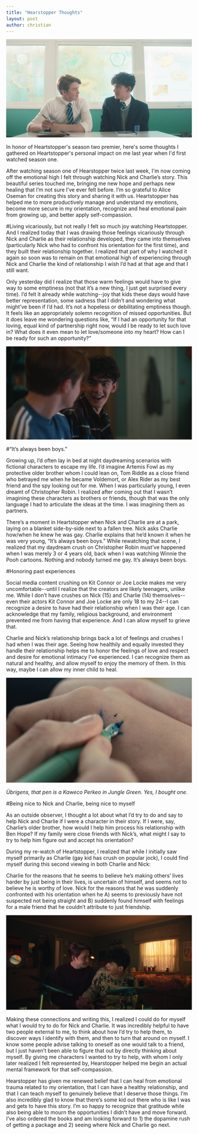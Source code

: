 ```yaml
---
title: "Hearstopper Thoughts"
layout: post
author: christian
---
```


![Heartstopper Cover Photo](/assets/heartstopper_cover.jpg)

In honor of Heartstopper's season two premier, here's some thoughts I gathered on Heartstopper's personal impact on me last year when I'd first watched season one.


After watching season one of Hearstopper twice last week, I'm now coming off the emotional high I felt through watching Nick and Charlie’s story. This beautiful series touched me, bringing me new hope and perhaps new healing that I’m not sure I’ve ever felt before. I’m so grateful to Alice Oseman for creating this story and sharing it with us. Heartstopper has helped me to more productively manage and understand my emotions, become more secure in my orientation, recognize and heal emotional pain from growing up, and better apply self-compassion.

#Living vicariously, but not really
I felt so much joy watching Heartstopper. And I realized today that I was drawing those feelings vicariously through Nick and Charlie as their relationship developed, they came into themselves (particularly Nick who had to confront his orientation for the first time), and they built their relationship together. I realized that part of why I watched it again so soon was to remain on that emotional high of experiencing through Nick and Charlie the kind of relationship I wish I’d had at that age and that I still want.

Only yesterday did I realize that those warm feelings would have to give way to some emptiness (not that it’s a new thing, I just get surprised every time). I’d felt it already while watching--joy that kids these days would have better representation, some sadness that I didn’t and wondering what might’ve been if I’d had. It’s not a hopeless or debilitating emptiness though. It feels like an appropriately solemn recognition of missed opportunities. But it does leave me wondering questions like, “If I had an opportunity for that loving, equal kind of partnership right now, would I be ready to let such love in? What does it even mean to let love/someone into my heart? How can I be ready for such an opportunity?”

![Heartstopper Proper Nerd Scene](/assets/heartstopper_nerd.png)

#“It’s always been boys.”

Growing up, I’d often lay in bed at night daydreaming scenarios with fictional characters to escape my life. I’d imagine Artemis Fowl as my protective older brother whom I could lean on, Tom Riddle as a close friend who betrayed me when he became Voldemort, or Alex Rider as my best friend and the spy looking out for me. When I was particularly young, I even dreamt of Christopher Robin. I realized after coming out that I wasn’t imagining these characters as brothers or friends, though that was the only language I had to articulate the ideas at the time. I was imagining them as partners.

There’s a moment in Heartstopper when Nick and Charlie are at a park, laying on a blanket side-by-side next to a fallen tree. Nick asks Charlie how/when he knew he was gay. Charlie explains that he’d known it when he was very young, “It’s always been boys.” While rewatching that scene, I realized that my daydream crush on Christopher Robin must’ve happened when I was merely 3 or 4 years old, back when I was watching Winnie the Pooh cartoons. Nothing and nobody turned me gay. It’s always been boys.

#Honoring past experiences

Social media content crushing on Kit Connor or Joe Locke makes me very uncomfortable--until I realize that the creators are likely teenagers, unlike me. While I don’t have crushes on Nick (15) and Charlie (14) themselves--even their actors Kit Connor and Joe Locke are only 18 to my 24--I can recognize a desire to have had their relationship when I was their age. I can acknowledge that my family, religious background, and environment prevented me from having that experience. And I can allow myself to grieve that.

Charlie and Nick’s relationship brings back a lot of feelings and crushes I had when I was their age. Seeing how healthily and equally invested they handle their relationship helps me to honor the feelings of love and respect and desire for emotional intimacy I’ve experienced. I can recognize them as natural and healthy, and allow myself to enjoy the memory of them. In this way, maybe I can allow my inner child to heal.

![Nick Draws Smile on Charlie's Hand](/assets/hearstopper_smiledraw.jpg)

_Übrigens, that pen is a Kaweco Perkeo in Jungle Green. Yes, I bought one._

#Being nice to Nick and Charlie, being nice to myself

As an outside observer, I thought a lot about what I’d try to do and say to help Nick and Charlie if I were a character in their story. If I were, say, Charlie’s older brother, how would I help him process his relationship with Ben Hope? If my family were close friends with Nick’s, what might I say to try to help him figure out and accept his orientation? 

During my re-watch of Heartstopper, I realized that while I initially saw myself primarily as Charlie (gay kid has crush on popular jock), I could find myself during this second viewing in both Charlie and Nick:

Charlie for the reasons that he seems to believe he’s making others’ lives harder by just being in their lives, is uncertain of himself, and seems not to believe he is worthy of love. 
Nick for the reasons that he was suddenly confronted with his orientation when he A) seems to previously have not suspected not being straight and B) suddenly found himself with feelings for a male friend that he couldn’t attribute to just friendship.

![Hearstopper Drum Scene](/assets/heartstopper_drumscene.png)

Making these connections and writing this, I realized I could do for myself what I would try to do for Nick and Charlie. It was incredibly helpful to have two people external to me, to think about how I’d try to help them, to discover ways I identify with them, and then to turn that around on myself. I know some people advise talking to oneself as one would talk to a friend, but I just haven’t been able to figure that out by directly thinking about myself. By giving me characters I wanted to try to help, with whom I only later realized I felt represented by, Hearstopper helped me begin an actual mental framework for that self-compassion.

Hearstopper has given me renewed belief that I can heal from emotional trauma related to my orientation, that I can have a healthy relationship, and that I can teach myself to genuinely believe that I deserve those things. I’m also incredibly glad to know that there’s some kid out there who is like I was and gets to have this story. I’m so happy to recognize that gratitude while also being able to mourn the opportunities I didn’t have and move forward. I’ve also ordered the books and am looking forward to 1) the dopamine rush of getting a package and 2) seeing where Nick and Charlie go next.


